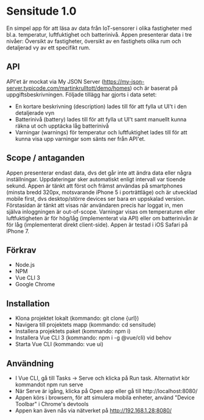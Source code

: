 # Sensitude 1.0

En simpel app för att läsa av data från IoT-sensorer i olika fastigheter med bl.a. temperatur, luftfuktighet och batterinivå. Appen presenterar data i tre nivåer: Översikt av  fastigheter, översikt av en fastighets olika rum och detaljerad vy av ett specifikt rum.

## API
API'et är mockat via My JSON Server (https://my-json-server.typicode.com/martinkrulltott/demo/homes) och är baserat på uppgiftsbeskrivningen. Följade tillägg har gjorts i data setet:

* En kortare beskrivning (description) lades till för att fylla ut UI't i den detaljerade vyn
* Batterinivå (battery) lades till för att fylla ut UI't samt manuellt kunna räkna ut och upptäcka låg batterinivå
* Varningar (warnings) för temperatur och luftfuktighet lades till för att kunna visa upp varningar som sänts ner från API'et.

## Scope / antaganden

Appen presenterar endast data, dvs det går inte att ändra data eller några inställningar.
Uppdateringar sker automatiskt enligt intervall var tioende sekund. Appen är tänkt att först och främst användas på smartphones (minsta bredd 320px, motsvarande iPhone 5 i porträttläge) och är utvecklad mobile first, dvs desktop/större devices ser bara en uppskalad version. Förstasidan är tänkt att visas när användaren precis har loggat in, men själva inloggningen är out-of-scope. Varningar visas om  temperaturen eller luftfuktigheten är för hög/låg (implementerat via API) eller om batterinivån är för låg (implementerat direkt client-side). Appen är testad i iOS Safari på iPhone 7.

## Förkrav

* Node.js
* NPM
* Vue CLI 3
* Google Chrome

## Installation

* Klona projektet lokalt (kommando: git clone {url})
* Navigera till projektets mapp (kommando: cd sensitude)
* Installera projektets paket (kommando: npm i)
* Installera Vue CLI 3 (kommando: npm i -g @vue/cli) vid behov
* Starta Vue CLI (kommando: vue ui)

## Användning

* I Vue CLI, gå till Tasks -> Serve och klicka på Run task. Alternativt kör kommandot npm run serve
* När Serve är igång, klicka på Open app eller gå till http://localhost:8080/
* Appen körs i browsern, för att simulera mobila enheter, använd "Device Toolbar" i Chrome's devtools
* Appen kan även nås via nätverket på http://192.168.1.28:8080/